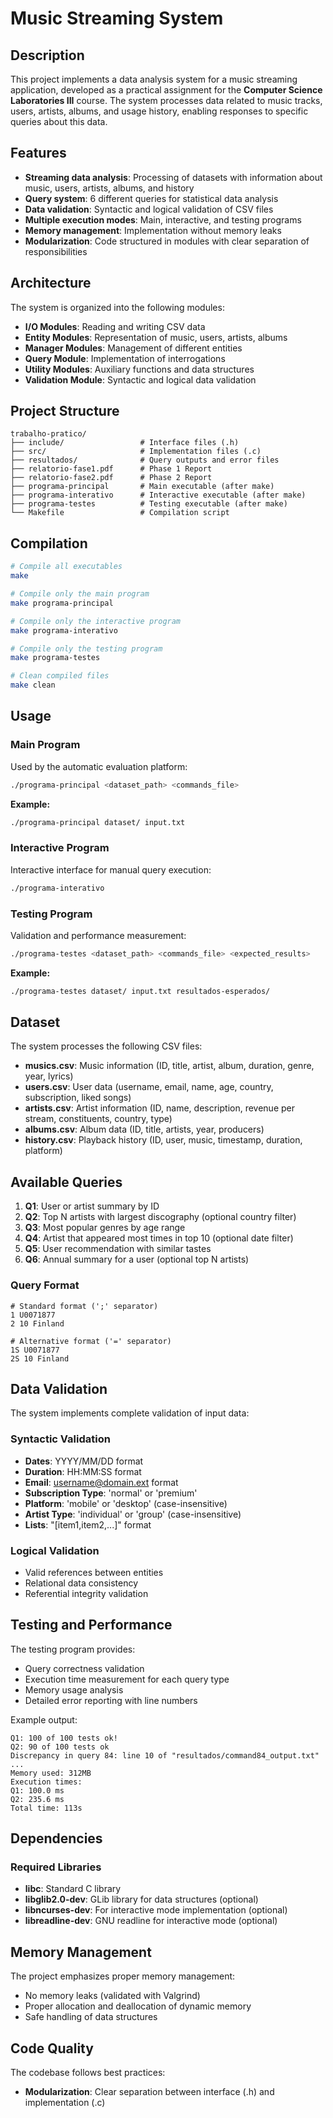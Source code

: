 # Music Streaming System

## Description

This project implements a data analysis system for a music streaming application, developed as a practical assignment for the **Computer Science Laboratories III** course. The system processes data related to music tracks, users, artists, albums, and usage history, enabling responses to specific queries about this data.

## Features

- **Streaming data analysis**: Processing of datasets with information about music, users, artists, albums, and history
- **Query system**: 6 different queries for statistical data analysis
- **Data validation**: Syntactic and logical validation of CSV files
- **Multiple execution modes**: Main, interactive, and testing programs
- **Memory management**: Implementation without memory leaks
- **Modularization**: Code structured in modules with clear separation of responsibilities

## Architecture

The system is organized into the following modules:

- **I/O Modules**: Reading and writing CSV data
- **Entity Modules**: Representation of music, users, artists, albums
- **Manager Modules**: Management of different entities
- **Query Module**: Implementation of interrogations
- **Utility Modules**: Auxiliary functions and data structures
- **Validation Module**: Syntactic and logical data validation

## Project Structure

```
trabalho-pratico/
├── include/                 # Interface files (.h)
├── src/                     # Implementation files (.c)
├── resultados/              # Query outputs and error files
├── relatorio-fase1.pdf      # Phase 1 Report
├── relatorio-fase2.pdf      # Phase 2 Report
├── programa-principal       # Main executable (after make)
├── programa-interativo      # Interactive executable (after make)
├── programa-testes          # Testing executable (after make)
└── Makefile                 # Compilation script
```

## Compilation

```bash
# Compile all executables
make

# Compile only the main program
make programa-principal

# Compile only the interactive program
make programa-interativo

# Compile only the testing program
make programa-testes

# Clean compiled files
make clean
```

## Usage

### Main Program
Used by the automatic evaluation platform:
```bash
./programa-principal <dataset_path> <commands_file>
```

**Example:**
```bash
./programa-principal dataset/ input.txt
```

### Interactive Program
Interactive interface for manual query execution:
```bash
./programa-interativo
```

### Testing Program
Validation and performance measurement:
```bash
./programa-testes <dataset_path> <commands_file> <expected_results>
```

**Example:**
```bash
./programa-testes dataset/ input.txt resultados-esperados/
```

## Dataset

The system processes the following CSV files:

- **musics.csv**: Music information (ID, title, artist, album, duration, genre, year, lyrics)
- **users.csv**: User data (username, email, name, age, country, subscription, liked songs)
- **artists.csv**: Artist information (ID, name, description, revenue per stream, constituents, country, type)
- **albums.csv**: Album data (ID, title, artists, year, producers)
- **history.csv**: Playback history (ID, user, music, timestamp, duration, platform)

## Available Queries

1. **Q1**: User or artist summary by ID
2. **Q2**: Top N artists with largest discography (optional country filter)
3. **Q3**: Most popular genres by age range
4. **Q4**: Artist that appeared most times in top 10 (optional date filter)
5. **Q5**: User recommendation with similar tastes
6. **Q6**: Annual summary for a user (optional top N artists)

### Query Format

```
# Standard format (';' separator)
1 U0071877
2 10 Finland

# Alternative format ('=' separator)
1S U0071877
2S 10 Finland
```

## Data Validation

The system implements complete validation of input data:

### Syntactic Validation
- **Dates**: YYYY/MM/DD format
- **Duration**: HH:MM:SS format
- **Email**: username@domain.ext format
- **Subscription Type**: 'normal' or 'premium'
- **Platform**: 'mobile' or 'desktop' (case-insensitive)
- **Artist Type**: 'individual' or 'group' (case-insensitive)
- **Lists**: "[item1,item2,...]" format

### Logical Validation
- Valid references between entities
- Relational data consistency
- Referential integrity validation

## Testing and Performance

The testing program provides:
- Query correctness validation
- Execution time measurement for each query type
- Memory usage analysis
- Detailed error reporting with line numbers

Example output:
```
Q1: 100 of 100 tests ok!
Q2: 90 of 100 tests ok
Discrepancy in query 84: line 10 of "resultados/command84_output.txt"
...
Memory used: 312MB
Execution times:
Q1: 100.0 ms
Q2: 235.6 ms
Total time: 113s
```

## Dependencies

### Required Libraries
- **libc**: Standard C library
- **libglib2.0-dev**: GLib library for data structures (optional)
- **libncurses-dev**: For interactive mode implementation (optional)
- **libreadline-dev**: GNU readline for interactive mode (optional)

## Memory Management

The project emphasizes proper memory management:
- No memory leaks (validated with Valgrind)
- Proper allocation and deallocation of dynamic memory
- Safe handling of data structures

## Code Quality

The codebase follows best practices:
- **Modularization**: Clear separation between interface (.h) and implementation (.c)

